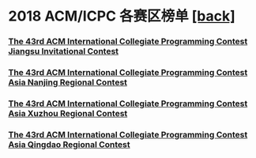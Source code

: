 # 2018 ACM/ICPC 各赛区榜单 <a href="https://nytdoj.com">[back]</a>
### [The 43rd ACM International Collegiate Programming Contest Jiangsu Invitational Contest](2018-icpc-Xuzhou-Invitation/board.html)
### [The 43rd ACM International Collegiate Programming Contest Asia Nanjing Regional Contest](2018-icpc-Nanjing/board.html)
### [The 43rd ACM International Collegiate Programming Contest Asia Xuzhou Regional Contest](2018-icpc-Xuzhou/board.html)
### [The 43rd ACM International Collegiate Programming Contest Asia Qingdao Regional Contest](2018-icpc-Qingdao/board.html)
